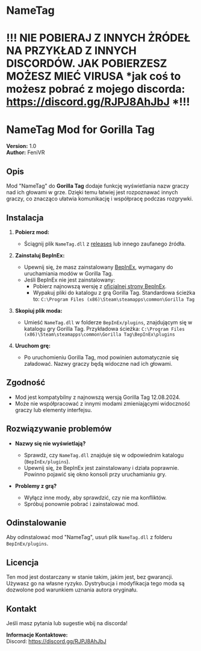 # NameTag

# !!! NIE POBIERAJ Z INNYCH ŻRÓDEŁ NA PRZYKŁAD Z INNYCH DISCORDÓW. JAK POBIERZESZ MOŻESZ MIEĆ VIRUSA *jak coś to możesz pobrać z mojego discorda: https://discord.gg/RJPJ8AhJbJ *!!!

# NameTag Mod for Gorilla Tag

**Version:** 1.0  
**Author:** FeniVR  

## Opis

Mod "NameTag" do **Gorilla Tag** dodaje funkcję wyświetlania nazw graczy nad ich głowami w grze. Dzięki temu łatwiej jest rozpoznawać innych graczy, co znacząco ułatwia komunikację i współpracę podczas rozgrywki.

## Instalacja

1. **Pobierz mod:**
   - Ściągnij plik `NameTag.dll` z [releases](https://github.com/FeniVR/NameTag/releases/tag/v1.0) lub innego zaufanego źródła.

2. **Zainstaluj BepInEx:**
   - Upewnij się, że masz zainstalowany [BepInEx](https://bepinex.github.io/), wymagany do uruchamiania modów w Gorilla Tag.
   - Jeśli BepInEx nie jest zainstalowany:
     - Pobierz najnowszą wersję z [oficjalnej strony BepInEx](https://bepinex.github.io/).
     - Wypakuj pliki do katalogu z grą Gorilla Tag. Standardowa ścieżka to:
       `C:\Program Files (x86)\Steam\steamapps\common\Gorilla Tag`

3. **Skopiuj plik moda:**
   - Umieść `NameTag.dll` w folderze `BepInEx/plugins`, znajdującym się w katalogu gry Gorilla Tag. Przykładowa ścieżka:
     `C:\Program Files (x86)\Steam\steamapps\common\Gorilla Tag\BepInEx\plugins`

4. **Uruchom grę:**
   - Po uruchomieniu Gorilla Tag, mod powinien automatycznie się załadować. Nazwy graczy będą widoczne nad ich głowami.

## Zgodność

- Mod jest kompatybilny z najnowszą wersją Gorilla Tag 12.08.2024.
- Może nie współpracować z innymi modami zmieniającymi widoczność graczy lub elementy interfejsu.

## Rozwiązywanie problemów

- **Nazwy się nie wyświetlają?**
  - Sprawdź, czy `NameTag.dll` znajduje się w odpowiednim katalogu (`BepInEx/plugins`).
  - Upewnij się, że BepInEx jest zainstalowany i działa poprawnie. Powinno pojawić się okno konsoli przy uruchamianiu gry.

- **Problemy z grą?**
  - Wyłącz inne mody, aby sprawdzić, czy nie ma konfliktów.
  - Spróbuj ponownie pobrać i zainstalować mod.

## Odinstalowanie

Aby odinstalować mod "NameTag", usuń plik `NameTag.dll` z folderu `BepInEx/plugins`.

## Licencja

Ten mod jest dostarczany w stanie takim, jakim jest, bez gwarancji. Używasz go na własne ryzyko. Dystrybucja i modyfikacja tego moda są dozwolone pod warunkiem uznania autora oryginału.

## Kontakt

Jeśli masz pytania lub sugestie wbij na discorda!

**Informacje Kontaktowe:**  
Discord: https://discord.gg/RJPJ8AhJbJ
